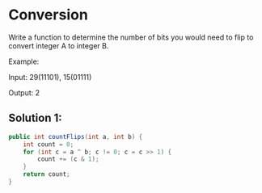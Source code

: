 # Conversion

Write a function to determine the number of bits you would need to flip to convert integer A to integer B.

Example:

Input: 29(11101),  15(01111)

Output: 2

## Solution 1:

```java
public int countFlips(int a, int b) {
    int count = 0;
    for (int c = a ^ b; c != 0; c = c >> 1) {
        count += (c & 1);
    }
    return count;
}
```


